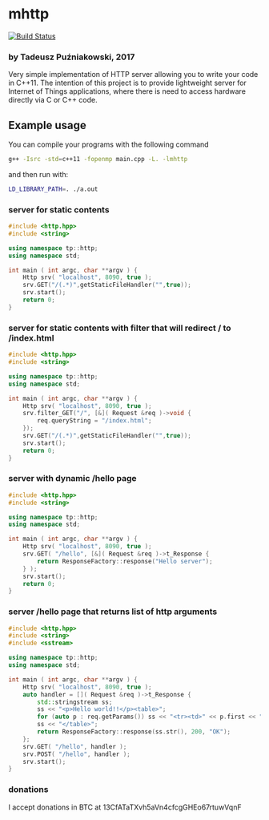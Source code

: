 # mhttp

[![Build Status](https://travis-ci.org/pantadeusz/mhttp.svg?branch=master)](https://travis-ci.org/pantadeusz/mhttp)

### by Tadeusz Puźniakowski, 2017

Very simple implementation of HTTP server allowing you to write your code in C++11.
The intention of this project is to provide lightweight server for 
Internet of Things applications, where there is need to access hardware
directly via C or C++ code.

## Example usage

You can compile your programs with the following command
```sh
g++ -Isrc -std=c++11 -fopenmp main.cpp -L. -lmhttp
```

and then run with:
```sh
LD_LIBRARY_PATH=. ./a.out
```


### server for static contents

```c++
#include <http.hpp>
#include <string>

using namespace tp::http;
using namespace std;

int main ( int argc, char **argv ) {
	Http srv( "localhost", 8090, true );
    srv.GET("/(.*)",getStaticFileHandler("",true));
    srv.start();
	return 0;
}
```

### server for static contents with filter that will redirect / to /index.html

```c++
#include <http.hpp>
#include <string>

using namespace tp::http;
using namespace std;

int main ( int argc, char **argv ) {
	Http srv( "localhost", 8090, true );
    srv.filter_GET("/", [&]( Request &req )->void {
        req.queryString = "/index.html";
    });
    srv.GET("/(.*)",getStaticFileHandler("",true));
    srv.start();
	return 0;
}
```

### server with dynamic /hello page

```c++
#include <http.hpp>
#include <string>

using namespace tp::http;
using namespace std;

int main ( int argc, char **argv ) {
	Http srv( "localhost", 8090, true );
    srv.GET( "/hello", [&]( Request &req )->t_Response {
        return ResponseFactory::response("Hello server");
    } );
    srv.start();
	return 0;
}
```

### server /hello page that returns list of http arguments

```c++
#include <http.hpp>
#include <string>
#include <sstream>

using namespace tp::http;
using namespace std;

int main ( int argc, char **argv ) {
	Http srv( "localhost", 8090, true );
    auto handler = []( Request &req )->t_Response {
        std::stringstream ss;
        ss << "<p>Hello world!!</p><table>";
        for (auto p : req.getParams()) ss << "<tr><td>" << p.first << "</td><td>" << p.second << "<td></tr>\r\n";
        ss << "</table>";
        return ResponseFactory::response(ss.str(), 200, "OK");
    };
    srv.GET( "/hello", handler );
    srv.POST( "/hello", handler );
    srv.start();
}
```


### donations

I accept donations in BTC at 13CfATaTXvh5aVn4cfcgGHEo67rtuwVqnF
